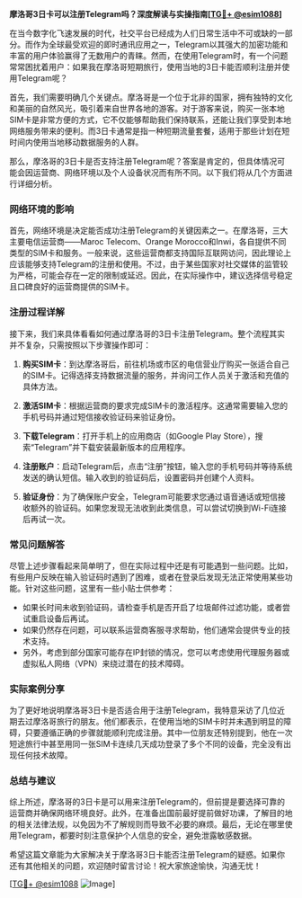 **摩洛哥3日卡可以注册Telegram吗？深度解读与实操指南[[TG💪+ @esim1088](https://t.me/s/esim1088)]**

在当今数字化飞速发展的时代，社交平台已经成为人们日常生活中不可或缺的一部分。而作为全球最受欢迎的即时通讯应用之一，Telegram以其强大的加密功能和丰富的用户体验赢得了无数用户的青睐。然而，在使用Telegram时，有一个问题常常困扰着用户：如果我在摩洛哥短期旅行，使用当地的3日卡能否顺利注册并使用Telegram呢？

首先，我们需要明确几个关键点。摩洛哥是一个位于北非的国家，拥有独特的文化和美丽的自然风光，吸引着来自世界各地的游客。对于游客来说，购买一张本地SIM卡是非常方便的方式，它不仅能够帮助我们保持联系，还能让我们享受到本地网络服务带来的便利。而3日卡通常是指一种短期流量套餐，适用于那些计划在短时间内使用当地移动数据服务的人群。

那么，摩洛哥的3日卡是否支持注册Telegram呢？答案是肯定的，但具体情况可能会因运营商、网络环境以及个人设备状况而有所不同。以下我们将从几个方面进行详细分析。

### 网络环境的影响

首先，网络环境是决定能否成功注册Telegram的关键因素之一。在摩洛哥，三大主要电信运营商——Maroc Telecom、Orange Morocco和Inwi，各自提供不同类型的SIM卡和服务。一般来说，这些运营商都支持国际互联网访问，因此理论上应该能够支持Telegram的注册和使用。不过，由于某些国家对社交媒体的监管较为严格，可能会存在一定的限制或延迟。因此，在实际操作中，建议选择信号稳定且口碑良好的运营商提供的SIM卡。

### 注册过程详解

接下来，我们来具体看看如何通过摩洛哥的3日卡注册Telegram。整个流程其实并不复杂，只需按照以下步骤操作即可：

1. **购买SIM卡**：到达摩洛哥后，前往机场或市区的电信营业厅购买一张适合自己的SIM卡。记得选择支持数据流量的服务，并询问工作人员关于激活和充值的具体方法。
   
2. **激活SIM卡**：根据运营商的要求完成SIM卡的激活程序。这通常需要输入您的手机号码并通过短信接收验证码来验证身份。

3. **下载Telegram**：打开手机上的应用商店（如Google Play Store），搜索“Telegram”并下载安装最新版本的应用程序。

4. **注册账户**：启动Telegram后，点击“注册”按钮，输入您的手机号码并等待系统发送的确认短信。输入收到的验证码后，设置密码并创建个人资料。

5. **验证身份**：为了确保账户安全，Telegram可能要求您通过语音通话或短信接收额外的验证码。如果您发现无法收到此类信息，可以尝试切换到Wi-Fi连接后再试一次。

### 常见问题解答

尽管上述步骤看起来简单明了，但在实际过程中还是有可能遇到一些问题。比如，有些用户反映在输入验证码时遇到了困难，或者在登录后发现无法正常使用某些功能。针对这些问题，这里有一些小贴士供参考：

- 如果长时间未收到验证码，请检查手机是否开启了垃圾邮件过滤功能，或者尝试重启设备后再试。
- 如果仍然存在问题，可以联系运营商客服寻求帮助，他们通常会提供专业的技术支持。
- 另外，考虑到部分国家可能存在IP封锁的情况，您可以考虑使用代理服务器或虚拟私人网络（VPN）来绕过潜在的技术障碍。

### 实际案例分享

为了更好地说明摩洛哥3日卡是否适合用于注册Telegram，我特意采访了几位近期去过摩洛哥旅行的朋友。他们都表示，在使用当地的SIM卡时并未遇到明显的障碍，只要遵循正确的步骤就能顺利完成注册。其中一位朋友还特别提到，他在一次短途旅行中甚至用同一张SIM卡连续几天成功登录了多个不同的设备，完全没有出现任何技术故障。

### 总结与建议

综上所述，摩洛哥的3日卡是可以用来注册Telegram的，但前提是要选择可靠的运营商并确保网络环境良好。此外，在准备出国前最好提前做好功课，了解目的地的相关法律法规，以免因为不了解规则而导致不必要的麻烦。最后，无论在哪里使用Telegram，都要时刻注意保护个人信息的安全，避免泄露敏感数据。

希望这篇文章能为大家解决关于摩洛哥3日卡能否注册Telegram的疑惑。如果你还有其他相关的问题，欢迎随时留言讨论！祝大家旅途愉快，沟通无忧！

[[TG💪+ @esim1088](https://t.me/s/esim1088) ![Image](https://i.postimg.cc/4NQfJmqS/Snipaste-2025-05-13-00-14-12.png)]